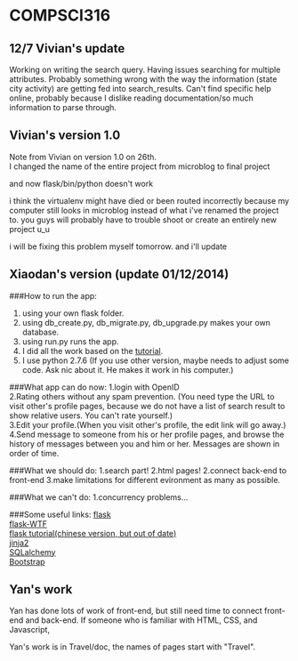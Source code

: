 COMPSCI316
==========
12/7 Vivian's update
----------------
Working on writing the search query. Having issues searching for multiple attributes. Probably something wrong with the way the information (state city activity) are getting fed into search_results. Can't find specific help online, probably because I dislike reading documentation/so much information to parse through. 


Vivian's version 1.0
----------------
Note from Vivian on version 1.0 on 26th.        
I changed the name of the entire project from microblog to final project

and now flask/bin/python doesn't work

i think the virtualenv might have died or been routed incorrectly because my computer still looks in microblog instead of what i've renamed the project to. you guys will probably have to trouble shoot or create an entirely new project u_u

i will be fixing this problem myself tomorrow. and i'll update

Xiaodan's version (update 01/12/2014)
-------------------------------------

###How to run the app:
1. using your own flask folder.
2. using db_create.py, db_migrate.py, db_upgrade.py makes your own database.
3. using run.py runs the app.
4. I did all the work based on the [tutorial](http://blog.miguelgrinberg.com/post/the-flask-mega-tutorial-part-i-hello-world).<br />
5. I use python 2.7.6 (If you use other version, maybe needs to adjust some code. Ask nic about it. He makes it work in his computer.)

###What app can do now:
1.login with OpenID<br />
2.Rating others without any spam prevention. (You need type the URL to visit other's profile pages, because we do not have a list of search result to show relative users. You can't rate yourself.)<br />
3.Edit your profile.(When you visit other's profile, the edit link will go away.)<br />
4.Send message to someone from his or her profile pages, and browse the history of messages between you and him or her. Messages are shown in order of time.<br />

###What we should do:
1.search part!
2.html pages!
2.connect back-end to front-end
3.make limitations for different evironment as many as possible.

###What we can't do:
1.concurrency problems...

###Some useful links:
[flask](http://flask.pocoo.org)<br />
[flask-WTF](https://flask-wtf.readthedocs.org/en/latest/)<br />
[flask tutorial(chinese version, but out of date)](http://www.pythondoc.com/flask-mega-tutorial/index.html)<br />
[jinja2](http://jinja.pocoo.org)<br />
[SQLalchemy](http://www.sqlalchemy.org)<br />
[Bootstrap](http://getbootstrap.com)<br />

Yan's work
-----------
Yan has done lots of work of front-end, but still need time to connect front-end and back-end. If someone who is familiar with HTML, CSS, and Javascript, 

Yan's work is in Travel/doc, the names of pages start with "Travel". 


